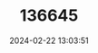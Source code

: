 ---
title: "136645"
category: "Lepilemur sahamalaza"
draft: false
date: 2024-02-22 13:03:51
languages:
  English: ["Sahamalaza Peninsula Sportive Lemur", "Sahamalaza Sportive Lemur"]
  French: ["Lépilémur de Sahamalaza"]
---